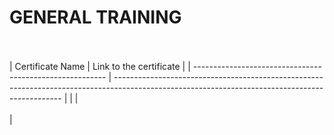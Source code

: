 # GENERAL TRAINING
> 


<br /><br />
| Certificate Name                                          | Link to the certificate                                                                                                                         |
| --------------------------------------------------------  | ----------------------------------------------------------------------------------------------------------------------------------------------- |
| |  <br /><br /> |
